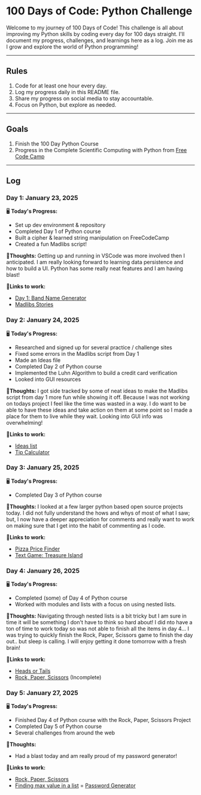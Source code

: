 # 100 Days of Code: Python Challenge

Welcome to my journey of 100 Days of Code! This challenge is all about improving my Python skills by coding every day for 100 days straight. I'll document my progress, challenges, and learnings here as a log. Join me as I grow and explore the world of Python programming!

---

## Rules
1. Code for at least one hour every day.
2. Log my progress daily in this README file.
3. Share my progress on social media to stay accountable.
4. Focus on Python, but explore as needed.
---

## Goals
1. Finish the 100 Day Python Course
2. Progress in the Complete Scientific Computing with Python from [Free Code Camp](https://www.freecodecamp.org/)

---

## Log
### Day 1: January 23, 2025
🖥️ **Today's Progress:**
- Set up dev environment & repository
- Completed Day 1 of Python course
- Built a cipher & learned string manipulation on FreeCodeCamp
- Created a fun Madlibs script!

💭**Thoughts:**
Getting up and running in VSCode was more involved then I anticipated.  I am really looking forward to learning data persistence and how to build a UI.  Python has some really neat features and I am having blast! 

🔗**Links to work:**
- [Day 1: Band Name Generator](/Day_001/band_name_gen.py)
- [Madlibs Stories](/Day_001/madlibs.py)

### Day 2: January 24, 2025
🖥️ **Today's Progress:**
- Researched and signed up for several practice / challenge sites
- Fixed some errors in the Madlibs script from Day 1
- Made an Ideas file
- Completed Day 2 of Python course
- Implemented the Luhn Algorithm to build a credit card verification 
- Looked into GUI resources

💭**Thoughts:**
I got side tracked by some of neat ideas to make the Madlibs script from day 1 more fun while showing it off. Because I was not working on todays project I feel like the time was wasted in a way.  I do want to be able to have these ideas and take action on them at some point so I made a place for them to live while they wait. Looking into GUI info was overwhelming! 

🔗**Links to work:**
- [Ideas list](/IDEAS.md)
- [Tip Calculator](/Day_002/tip_calculator.py)

### Day 3: January 25, 2025
🖥️ **Today's Progress:**
- Completed Day 3 of Python course


💭**Thoughts:**
I looked at a few larger python based open source projects today. I did not fully understand the hows and whys of most of what I saw; but, I now have a deeper appreciation for comments and really want to work on making sure that I get into the habit of commenting as I code. 

🔗**Links to work:**
- [Pizza Price  Finder](/Day_003/pizza_cost.py)
- [Text Game: Treasure Island](/Day_003/treasureisland.py)

### Day 4: January 26, 2025
🖥️ **Today's Progress:**
- Completed (some) of Day 4 of Python course
- Worked with modules and lists with a focus on using nested lists. 


💭**Thoughts:**
Navigating through nested lists is a bit tricky but I am sure in time it will be something I don't have to think so hard about! I did nto have a ton of time to work today so was not able to finish all the items in day 4... I was trying to quickly finish the Rock, Paper, Scissors game to finish the day out.. but sleep is calling.  I will enjoy getting it done tomorrow with a fresh brain! 

🔗**Links to work:**
- [Heads or Tails](/Day_004/heads_or_tails.py)
- [Rock, Paper, Scissors](/Day_004/rps.py) (Incomplete)

### Day 5: January 27, 2025
🖥️ **Today's Progress:**
- Finished Day 4 of Python course with the Rock, Paper, Scissors Project
- Completed Day 5 of Python course
- Several challenges from around the web

💭**Thoughts:**
- Had a blast today and am really proud of my password generator!

🔗**Links to work:**
- [Rock, Paper, Scissors](/Day_004/rps.py)
- [Finding max value in a list](/Day_005/find_max_value.py)
= [Password Generator](/Day_005/password_gen.py)
